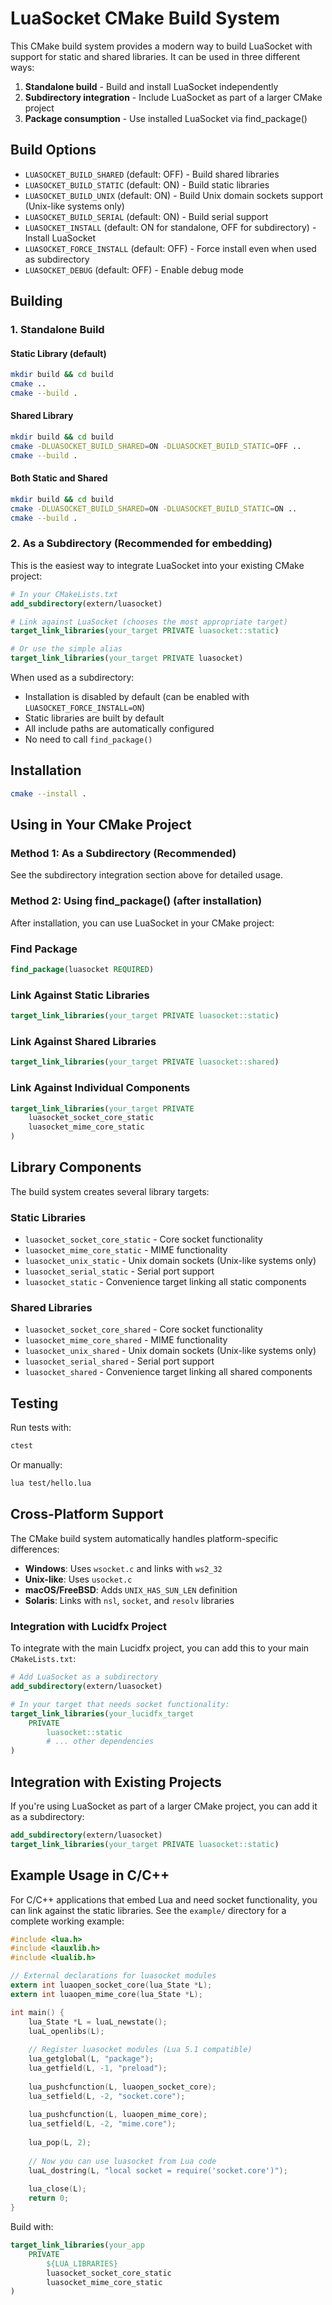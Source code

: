 # LuaSocket CMake Build System

This CMake build system provides a modern way to build LuaSocket with support for static and shared libraries. It can be used in three different ways:

1. **Standalone build** - Build and install LuaSocket independently
2. **Subdirectory integration** - Include LuaSocket as part of a larger CMake project
3. **Package consumption** - Use installed LuaSocket via find_package()

## Build Options

- `LUASOCKET_BUILD_SHARED` (default: OFF) - Build shared libraries
- `LUASOCKET_BUILD_STATIC` (default: ON) - Build static libraries  
- `LUASOCKET_BUILD_UNIX` (default: ON) - Build Unix domain sockets support (Unix-like systems only)
- `LUASOCKET_BUILD_SERIAL` (default: ON) - Build serial support
- `LUASOCKET_INSTALL` (default: ON for standalone, OFF for subdirectory) - Install LuaSocket
- `LUASOCKET_FORCE_INSTALL` (default: OFF) - Force install even when used as subdirectory
- `LUASOCKET_DEBUG` (default: OFF) - Enable debug mode

## Building

### 1. Standalone Build

#### Static Library (default)

```bash
mkdir build && cd build
cmake ..
cmake --build .
```

#### Shared Library

```bash
mkdir build && cd build
cmake -DLUASOCKET_BUILD_SHARED=ON -DLUASOCKET_BUILD_STATIC=OFF ..
cmake --build .
```

#### Both Static and Shared

```bash
mkdir build && cd build
cmake -DLUASOCKET_BUILD_SHARED=ON -DLUASOCKET_BUILD_STATIC=ON ..
cmake --build .
```

### 2. As a Subdirectory (Recommended for embedding)

This is the easiest way to integrate LuaSocket into your existing CMake project:

```cmake
# In your CMakeLists.txt
add_subdirectory(extern/luasocket)

# Link against LuaSocket (chooses the most appropriate target)
target_link_libraries(your_target PRIVATE luasocket::static)

# Or use the simple alias
target_link_libraries(your_target PRIVATE luasocket)
```

When used as a subdirectory:
- Installation is disabled by default (can be enabled with `LUASOCKET_FORCE_INSTALL=ON`)
- Static libraries are built by default
- All include paths are automatically configured
- No need to call `find_package()`

## Installation

```bash
cmake --install .
```

## Using in Your CMake Project

### Method 1: As a Subdirectory (Recommended)

See the subdirectory integration section above for detailed usage.

### Method 2: Using find_package() (after installation)

After installation, you can use LuaSocket in your CMake project:

### Find Package

```cmake
find_package(luasocket REQUIRED)
```

### Link Against Static Libraries

```cmake
target_link_libraries(your_target PRIVATE luasocket::static)
```

### Link Against Shared Libraries

```cmake
target_link_libraries(your_target PRIVATE luasocket::shared)
```

### Link Against Individual Components

```cmake
target_link_libraries(your_target PRIVATE 
    luasocket_socket_core_static
    luasocket_mime_core_static
)
```

## Library Components

The build system creates several library targets:

### Static Libraries
- `luasocket_socket_core_static` - Core socket functionality
- `luasocket_mime_core_static` - MIME functionality
- `luasocket_unix_static` - Unix domain sockets (Unix-like systems only)
- `luasocket_serial_static` - Serial port support
- `luasocket_static` - Convenience target linking all static components

### Shared Libraries
- `luasocket_socket_core_shared` - Core socket functionality
- `luasocket_mime_core_shared` - MIME functionality  
- `luasocket_unix_shared` - Unix domain sockets (Unix-like systems only)
- `luasocket_serial_shared` - Serial port support
- `luasocket_shared` - Convenience target linking all shared components

## Testing

Run tests with:

```bash
ctest
```

Or manually:

```bash
lua test/hello.lua
```

## Cross-Platform Support

The CMake build system automatically handles platform-specific differences:

- **Windows**: Uses `wsocket.c` and links with `ws2_32`
- **Unix-like**: Uses `usocket.c` 
- **macOS/FreeBSD**: Adds `UNIX_HAS_SUN_LEN` definition
- **Solaris**: Links with `nsl`, `socket`, and `resolv` libraries

### Integration with Lucidfx Project

To integrate with the main Lucidfx project, you can add this to your main `CMakeLists.txt`:

```cmake
# Add LuaSocket as a subdirectory
add_subdirectory(extern/luasocket)

# In your target that needs socket functionality:
target_link_libraries(your_lucidfx_target 
    PRIVATE 
        luasocket::static
        # ... other dependencies
)
```

## Integration with Existing Projects

If you're using LuaSocket as part of a larger CMake project, you can add it as a subdirectory:

```cmake
add_subdirectory(extern/luasocket)
target_link_libraries(your_target PRIVATE luasocket::static)
```

## Example Usage in C/C++

For C/C++ applications that embed Lua and need socket functionality, you can link against the static libraries. See the `example/` directory for a complete working example:

```c
#include <lua.h>
#include <lauxlib.h>
#include <lualib.h>

// External declarations for luasocket modules
extern int luaopen_socket_core(lua_State *L);
extern int luaopen_mime_core(lua_State *L);

int main() {
    lua_State *L = luaL_newstate();
    luaL_openlibs(L);
    
    // Register luasocket modules (Lua 5.1 compatible)
    lua_getglobal(L, "package");
    lua_getfield(L, -1, "preload");
    
    lua_pushcfunction(L, luaopen_socket_core);
    lua_setfield(L, -2, "socket.core");
    
    lua_pushcfunction(L, luaopen_mime_core);
    lua_setfield(L, -2, "mime.core");
    
    lua_pop(L, 2);
    
    // Now you can use luasocket from Lua code
    luaL_dostring(L, "local socket = require('socket.core')");
    
    lua_close(L);
    return 0;
}
```

Build with:
```cmake
target_link_libraries(your_app 
    PRIVATE 
        ${LUA_LIBRARIES}
        luasocket_socket_core_static
        luasocket_mime_core_static
)
```
